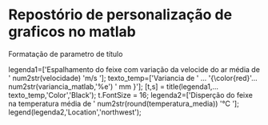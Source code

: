 # Repostório de personalização de graficos no matlab

Formatação de parametro de título

legenda1=['Espalhamento do feixe com variação da velocide do ar média de ' num2str(velocidade) 'm/s '];
texto_temp=['Variancia de ' ...
      '{\color{red}'...
    num2str(variancia_matlab,'%e') ' mm }'];
[t,s] = title(legenda1,...
    texto_temp,'Color','Black');
t.FontSize = 16;
legenda2=['Disperção do feixe na temperatura média de ' num2str(round(temperatura_media)) '°C '];
legend(legenda2,'Location','northwest');
